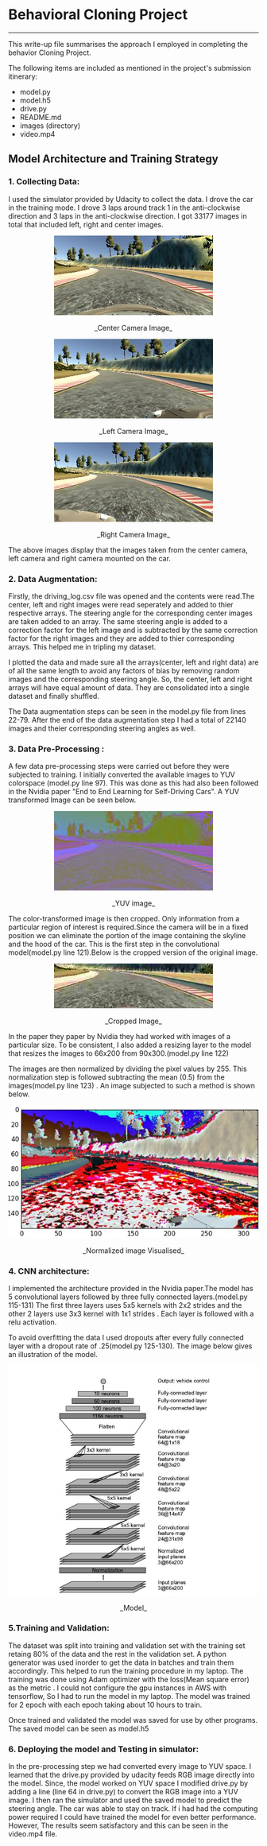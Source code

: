 # Behavioral Cloning Project
---

<p> This write-up file summarises the approach I employed in completing the behavior Cloning Project.</p>

[image1]:images/example_3.jpg "Original Center Image"
[image2]:images/example_1.jpg "cropped Image"
[image3]:images/example_2.jpg "YUV Image"
[image4]:images/example_4.jpg "Model Visualisation"
[image5]:images/example_5.jpg "Original Left Image"
[image6]:images/example_6.jpg "Original Right Image"
[image7]:images/example_7.jpg "Normalized image"

The following items are included as mentioned in the project's submission itinerary:
* model.py
* model.h5
* drive.py
* README.md
* images (directory)
* video.mp4

## Model Architecture and Training Strategy

### 1. Collecting Data:
I used the simulator provided by Udacity to collect the data. I drove the car in the training mode. I drove 3 laps around track 1 in the anti-clockwise direction and 3 laps in the anti-clockwise direction. I got 33177 images in total that included left, right and center images.

<p align="center"><img src="images/example_3.jpg"></p>
<p align="center">_Center Camera Image_</p>

<p align="center"><img src="images/example_5.jpg"></p>
<p align="center">_Left Camera Image_</p>

<p align="center"><img src="images/example_6.jpg"></p>
<p align="center">_Right Camera Image_</p>

The above images display that the images taken from the center camera, left camera and right camera mounted on the car.

### 2. Data Augmentation:
Firstly, the driving_log.csv file was opened and the contents were read.The center, left and right images were read seperately and added to thier respective arrays. The steering angle for the corresponding center images are taken added to an array. The same steering angle is added to a correction factor for the left image and is subtracted by the same correction factor for the right images and they are added to thier corresponding arrays. This helped me in tripling my dataset. 

I plotted the data and made sure all the arrays(center, left and right data) are of all the same length to avoid any factors of bias by removing random images and the corresponding steering angle. So, the center, left and right arrays will have equal amount of data. They are consolidated into a single dataset and finally shuffled.

The Data augmentation steps can be seen in the model.py file from lines 22-79. After the end of the data augmentation step I had a total of 22140 images and theier corresponding steering angles as well.

### 3. Data Pre-Processing :
A few data pre-processing steps were carried out before they were subjected to training. I initially converted the available images to YUV colorspace (model.py line 97). This was done as this had also been followed in the Nvidia paper "End to End Learning for Self-Driving Cars". A YUV transformed Image can be seen below.
<p align="center"><img src="images/example_2.jpg"></p>
<p align="center">_YUV image_</p>

The color-transformed image is then cropped. Only information from a particular region of interest is required.Since the camera will be in a fixed position we can eliminate the portion of the image containing the skyline and the hood of the car. This is the first step in the convolutional model(model.py line 121).Below is the cropped version of the original image.
<p align="center"><img src="images/example_1.jpg"></p>
<p align="center">_Cropped Image_</p>

In the paper they paper by Nvidia they had worked with images of a particular size. To be consistent, I also added a resizing layer to the model that resizes the images to 66x200 from 90x300.(model.py line 122)

The images are then normalized by dividing the pixel values by 255. This normalization step is followed subtracting the mean (0.5) from the images(model.py line 123) . An image subjected to such a method is shown below. 

<p align="center"><img src="images/example_7.jpg"></p>
<p align="center"> _Normalized image Visualised_</p>


### 4. CNN architecture:
I implemented the architecture provided in the Nvidia paper.The model has 5 convolutional layers followed by three fully connected layers.(model.py 115-131) The first three layers uses 5x5 kernels with 2x2 strides and the other 2 layers use 3x3 kernel with 1x1 strides . Each layer is followed with a relu activation.

To avoid overfitting the data I used dropouts after every fully connected layer with a dropout rate of .25(model.py 125-130). The image below gives an illustration of the model.

<p align="center"><img src="images/example_4.jpg"></p>
<p align="center">_Model_</p>

### 5.Training and Validation:
The dataset was split into training and validation set with the training set retaing 80% of the data and the rest in the validation set. A python generator was used inorder to get the data in batches and train them accordingly. This helped to run the training procedure in my laptop. The training was done using Adam optimizer with the loss(Mean square error) as the metric . I could not configure the gpu instances in AWS with tensorflow, So I had to run the model in my laptop. The model was trained for 2 epoch with each epoch taking about 10 hours to train.

Once trained and validated the model was saved for use by other programs. The saved model can be seen as model.h5

### 6. Deploying the model and Testing in simulator:
In the pre-processing step we had converted every image to YUV space. I learned that the drive.py provided by udacity feeds RGB image directly into the model. Since, the model worked on YUV space I modified drive.py by adding a line (line 64 in drive.py) to convert the RGB image into a YUV image. I then ran the simulator and used the saved model to predict the steering angle. The car was able to stay on track. If i had had the computing power required I could have trained the model for even better performance. However, The results seem satisfactory and this can be seen in the video.mp4 file.

